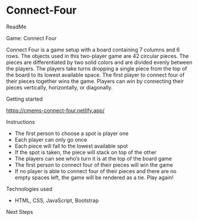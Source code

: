 # Connect-Four
ReadMe

Game: Connect Four

Connect Four is a game setup with a board containing 7 columns and 6 rows. The objects used in this two-player game are 42 circular pieces. The pieces are differentiated by two solid colors and are divided evenly between the players. The players take turns dropping a single piece from the top of the board to its lowest available space. The first player to connect four of their pieces together wins the game. Players can win by connecting their pieces vertically, horizontally, or diagonally.

Getting started

https://cmems-connect-four.netlify.app/

Instructions
- The first person to choose a spot is player one
- Each player can only go once
- Each piece will fall to the lowest available spot
- If the spot is taken, the piece will stack on top of the other
- The players can see who’s turn it is at the top of the board game
- The first person to connect four of their pieces will win the game
- If no player is able to connect four of their pieces and there are no empty spaces left, the game will be rendered as a tie. Play again!

<Screenshot>

Technologies used
- HTML, CSS, JavaScript, Bootstrap

Next Steps


